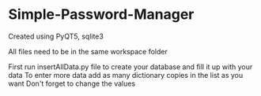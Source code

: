 # Simple-Password-Manager

Created using PyQT5, sqlite3

All files need to be in the same workspace folder

First run insertAllData.py file to create your database and fill it up with your data
To enter more data add as many dictionary copies in the list as you want
Don't forget to change the values

